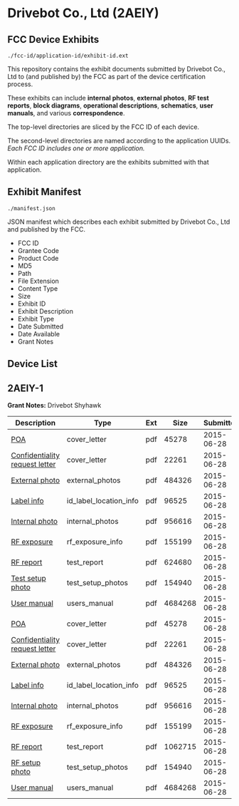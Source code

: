 # Drivebot Co., Ltd (2AEIY)
## FCC Device Exhibits

```
./fcc-id/application-id/exhibit-id.ext
```

This repository contains the exhibit documents submitted by Drivebot Co., Ltd to (and published by) the FCC as part of the device certification process.

These exhibits can include **internal photos**, **external photos**, **RF test reports**, **block diagrams**, **operational descriptions**, **schematics**, **user manuals**, and various **correspondence**.

The top-level directories are sliced by the FCC ID of each device.

The second-level directories are named according to the application UUIDs. *Each FCC ID includes one or more application.*

Within each application directory are the exhibits submitted with that application. 

## Exhibit Manifest

```
./manifest.json
```

JSON manifest which describes each exhibit submitted by Drivebot Co., Ltd and published by the FCC.

- FCC ID
- Grantee Code
- Product Code
- MD5
- Path
- File Extension
- Content Type
- Size
- Exhibit ID
- Exhibit Description
- Exhibit Type
- Date Submitted
- Date Available
- Grant Notes

## Device List
## 2AEIY-1
**Grant Notes:** Drivebot Shyhawk

| Description | Type | Ext | Size | Submitted | Available |
| ----------- | ---- | --- | ---- | --------- | --------- |
| [POA](2AEIY-1/13de3c00123993d0781cf8bd9900c25f/2660148.pdf) | cover_letter | pdf | 45278 | 2015-06-28 | 2015-06-28 |
| [Confidentiality request letter](2AEIY-1/13de3c00123993d0781cf8bd9900c25f/2660149.pdf) | cover_letter | pdf | 22261 | 2015-06-28 | 2015-06-28 |
| [External photo](2AEIY-1/13de3c00123993d0781cf8bd9900c25f/2660156.pdf) | external_photos | pdf | 484326 | 2015-06-28 | 2015-06-28 |
| [Label info](2AEIY-1/13de3c00123993d0781cf8bd9900c25f/2660158.pdf) | id_label_location_info | pdf | 96525 | 2015-06-28 | 2015-06-28 |
| [Internal photo](2AEIY-1/13de3c00123993d0781cf8bd9900c25f/2660157.pdf) | internal_photos | pdf | 956616 | 2015-06-28 | 2015-06-28 |
| [RF exposure](2AEIY-1/13de3c00123993d0781cf8bd9900c25f/2660153.pdf) | rf_exposure_info | pdf | 155199 | 2015-06-28 | 2015-06-28 |
| [RF report](2AEIY-1/13de3c00123993d0781cf8bd9900c25f/2660154.pdf) | test_report | pdf | 624680 | 2015-06-28 | 2015-06-28 |
| [Test setup photo](2AEIY-1/13de3c00123993d0781cf8bd9900c25f/2660155.pdf) | test_setup_photos | pdf | 154940 | 2015-06-28 | 2015-06-28 |
| [User manual](2AEIY-1/13de3c00123993d0781cf8bd9900c25f/2660159.pdf) | users_manual | pdf | 4684268 | 2015-06-28 | 2015-06-28 |
| [POA](2AEIY-1/55a05c596f6e4392a665ac5ee728a3fc/2660148.pdf) | cover_letter | pdf | 45278 | 2015-06-28 | 2015-06-28 |
| [Confidentiality request letter](2AEIY-1/55a05c596f6e4392a665ac5ee728a3fc/2660149.pdf) | cover_letter | pdf | 22261 | 2015-06-28 | 2015-06-28 |
| [External photo](2AEIY-1/55a05c596f6e4392a665ac5ee728a3fc/2660156.pdf) | external_photos | pdf | 484326 | 2015-06-28 | 2015-06-28 |
| [Label info](2AEIY-1/55a05c596f6e4392a665ac5ee728a3fc/2660158.pdf) | id_label_location_info | pdf | 96525 | 2015-06-28 | 2015-06-28 |
| [Internal photo](2AEIY-1/55a05c596f6e4392a665ac5ee728a3fc/2660157.pdf) | internal_photos | pdf | 956616 | 2015-06-28 | 2015-06-28 |
| [RF exposure](2AEIY-1/55a05c596f6e4392a665ac5ee728a3fc/2660153.pdf) | rf_exposure_info | pdf | 155199 | 2015-06-28 | 2015-06-28 |
| [RF report](2AEIY-1/55a05c596f6e4392a665ac5ee728a3fc/2660177.pdf) | test_report | pdf | 1062715 | 2015-06-28 | 2015-06-28 |
| [RF setup photo](2AEIY-1/55a05c596f6e4392a665ac5ee728a3fc/2660155.pdf) | test_setup_photos | pdf | 154940 | 2015-06-28 | 2015-06-28 |
| [User manual](2AEIY-1/55a05c596f6e4392a665ac5ee728a3fc/2660159.pdf) | users_manual | pdf | 4684268 | 2015-06-28 | 2015-06-28 |

